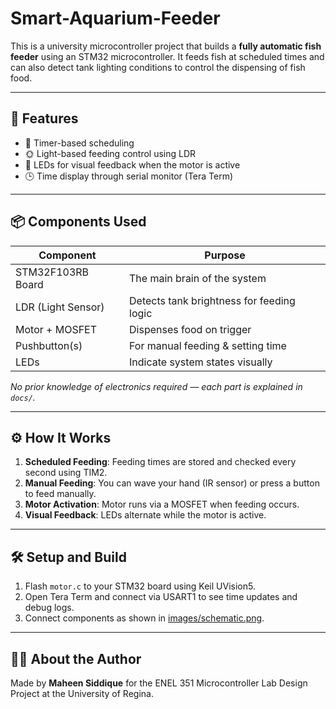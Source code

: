 # Smart-Aquarium-Feeder


This is a university microcontroller project that builds a **fully automatic fish feeder** using an STM32 microcontroller. It feeds fish at scheduled times and can also detect tank lighting conditions to control the dispensing of fish food. 

---

## 🌟 Features
- 📅 Timer-based scheduling
- 🌞 Light-based feeding control using LDR
- 🔁 LEDs for visual feedback when the motor is active
- 🕒 Time display through serial monitor (Tera Term)

---

## 📦 Components Used

| Component          | Purpose                                   |
|--------------------|--------------------------------------------|
| STM32F103RB Board  | The main brain of the system              |
| LDR (Light Sensor) | Detects tank brightness for feeding logic |
| Motor + MOSFET     | Dispenses food on trigger                 |
| Pushbutton(s)      | For manual feeding & setting time         |
| LEDs               | Indicate system states visually           |

*No prior knowledge of electronics required — each part is explained in `docs/`.*

---

## ⚙️ How It Works


1. **Scheduled Feeding**: Feeding times are stored and checked every second using TIM2.
2. **Manual Feeding**: You can wave your hand (IR sensor) or press a button to feed manually.
3. **Motor Activation**: Motor runs via a MOSFET when feeding occurs.
4. **Visual Feedback**: LEDs alternate while the motor is active.

---

## 🛠️ Setup and Build

1. Flash `motor.c` to your STM32 board using Keil UVision5. 
2. Open Tera Term and connect via USART1 to see time updates and debug logs.
3. Connect components as shown in [images/schematic.png](images/schematic.png).

---

## 🙋‍♀️ About the Author

Made by **Maheen Siddique** for the ENEL 351 Microcontroller Lab Design Project at the University of Regina.

